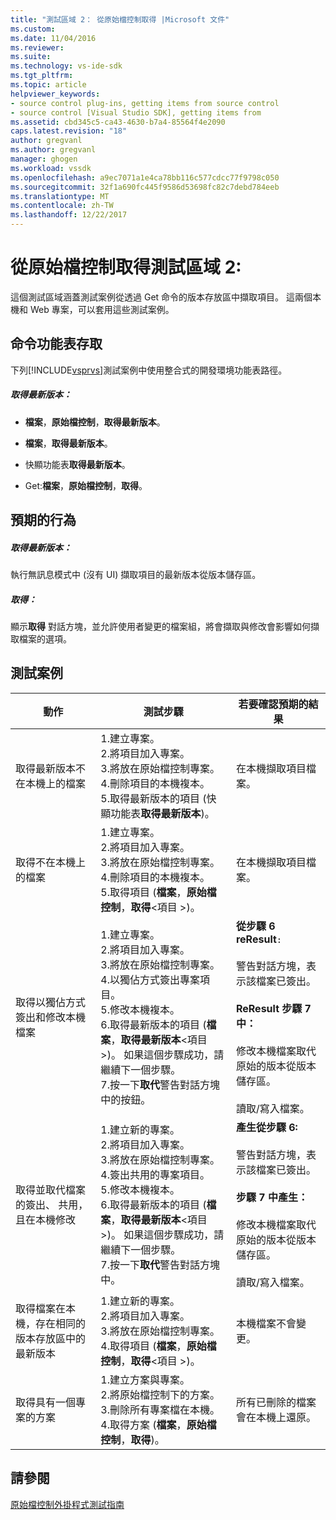 ```yaml
---
title: "測試區域 2： 從原始檔控制取得 |Microsoft 文件"
ms.custom: 
ms.date: 11/04/2016
ms.reviewer: 
ms.suite: 
ms.technology: vs-ide-sdk
ms.tgt_pltfrm: 
ms.topic: article
helpviewer_keywords:
- source control plug-ins, getting items from source control
- source control [Visual Studio SDK], getting items from
ms.assetid: cbd345c5-ca43-4630-b7a4-85564f4e2090
caps.latest.revision: "18"
author: gregvanl
ms.author: gregvanl
manager: ghogen
ms.workload: vssdk
ms.openlocfilehash: a9ec7071a1e4ca78bb116c577cdcc77f9798c050
ms.sourcegitcommit: 32f1a690fc445f9586d53698fc82c7debd784eeb
ms.translationtype: MT
ms.contentlocale: zh-TW
ms.lasthandoff: 12/22/2017
---
```

# <a name="test-area-2-get-from-source-control"></a>從原始檔控制取得測試區域 2:
這個測試區域涵蓋測試案例從透過 Get 命令的版本存放區中擷取項目。 這兩個本機和 Web 專案，可以套用這些測試案例。  
  
## <a name="command-menu-access"></a>命令功能表存取  
 下列[!INCLUDE[vsprvs](../../code-quality/includes/vsprvs_md.md)]測試案例中使用整合式的開發環境功能表路徑。  
  
##### <a name="get-latest-version"></a>取得最新版本：  
  
-   **檔案**，**原始檔控制**，**取得最新版本**。  
  
-   **檔案**，**取得最新版本**。  
  
-   快顯功能表**取得最新版本**。  
  
-   Get:**檔案**，**原始檔控制**，**取得**。  
  
## <a name="expected-behavior"></a>預期的行為  
  
##### <a name="get-latest-version"></a>取得最新版本：  
 執行無訊息模式中 (沒有 UI) 擷取項目的最新版本從版本儲存區。  
  
##### <a name="get"></a>取得：  
 顯示**取得** 對話方塊，並允許使用者變更的檔案組，將會擷取與修改會影響如何擷取檔案的選項。  
  
## <a name="test-cases"></a>測試案例  
  
|動作|測試步驟|若要確認預期的結果|  
|------------|----------------|--------------------------------|  
|取得最新版本不在本機上的檔案|1.建立專案。<br />2.將項目加入專案。<br />3.將放在原始檔控制專案。<br />4.刪除項目的本機複本。<br />5.取得最新版本的項目 (快顯功能表**取得最新版本**)。|在本機擷取項目檔案。|  
|取得不在本機上的檔案|1.建立專案。<br />2.將項目加入專案。<br />3.將放在原始檔控制專案。<br />4.刪除項目的本機複本。<br />5.取得項目 (**檔案**，**原始檔控制**，**取得**\<項目 >)。|在本機擷取項目檔案。|  
|取得以獨佔方式簽出和修改本機檔案|1.建立專案。<br />2.將項目加入專案。<br />3.將放在原始檔控制專案。<br />4.以獨佔方式簽出專案項目。<br />5.修改本機複本。<br />6.取得最新版本的項目 (**檔案**，**取得最新版本**\<項目 >)。 如果這個步驟成功，請繼續下一個步驟。<br />7.按一下**取代**警告對話方塊中的按鈕。|**從步驟 6 reResult**`:`<br /><br /> 警告對話方塊，表示該檔案已簽出。<br /><br /> **ReResult 步驟 7 中：**<br /><br /> 修改本機檔案取代原始的版本從版本儲存區。<br /><br /> 讀取/寫入檔案。|  
|取得並取代檔案的簽出、 共用，且在本機修改|1.建立新的專案。<br />2.將項目加入專案。<br />3.將放在原始檔控制專案。<br />4.簽出共用的專案項目。<br />5.修改本機複本。<br />6.取得最新版本的項目 (**檔案**，**取得最新版本**\<項目 >)。 如果這個步驟成功，請繼續下一個步驟。<br />7.按一下**取代**警告對話方塊中。|**產生從步驟 6:**<br /><br /> 警告對話方塊，表示該檔案已簽出。<br /><br /> **步驟 7 中產生：**<br /><br /> 修改本機檔案取代原始的版本從版本儲存區。<br /><br /> 讀取/寫入檔案。|  
|取得檔案在本機，存在相同的版本存放區中的最新版本|1.建立新的專案。<br />2.將項目加入專案。<br />3.將放在原始檔控制專案。<br />4.取得項目 (**檔案**，**原始檔控制**，**取得**\<項目 >)。|本機檔案不會變更。|  
|取得具有一個專案的方案|1.建立方案與專案。<br />2.將原始檔控制下的方案。<br />3.刪除所有專案檔在本機。<br />4.取得方案 (**檔案**，**原始檔控制**，**取得**)。|所有已刪除的檔案會在本機上還原。|  
  
## <a name="see-also"></a>請參閱  
 [原始檔控制外掛程式測試指南](../../extensibility/internals/test-guide-for-source-control-plug-ins.md)